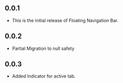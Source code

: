 ## 0.0.1

* This is the initial release of Floating Navigation Bar.

## 0.0.2
* Partial Migration to null safety

## 0.0.3
* Added Indicator for active tab.